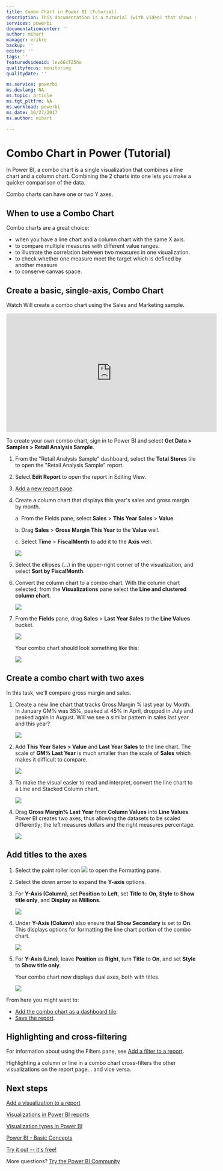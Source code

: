 ```yaml
---
title: Combo Chart in Power BI (Tutorial)
description: This documentation is a tutorial (with video) that shows you why and how to create a Combo Chart in Power BI.
services: powerbi
documentationcenter: ''
author: mihart
manager: erikre
backup: ''
editor: ''
tags: ''
featuredvideoid: lnv66cTZ5ho
qualityfocus: monitoring
qualitydate: ''

ms.service: powerbi
ms.devlang: NA
ms.topic: article
ms.tgt_pltfrm: NA
ms.workload: powerbi
ms.date: 10/27/2017
ms.author: mihart

---
```

# Combo Chart in Power  (Tutorial)
In Power BI, a combo chart is a single visualization that combines a line chart and a column chart. Combining the 2 charts into one lets you make a quicker comparison of the data.

Combo charts can have one or two Y axes.

## When to use a Combo Chart
Combo charts are a great choice:

* when you have a line chart and a column chart with the same X axis.
* to compare multiple measures with different value ranges.
* to illustrate the correlation between two measures in one visualization.
* to check whether one measure meet the target which is defined by another measure
* to conserve canvas space.

## Create a basic, single-axis, Combo Chart
Watch Will create a combo chart using the Sales and Marketing sample.

<iframe width="560" height="315" src="https://www.youtube.com/embed/lnv66cTZ5ho?list=PL1N57mwBHtN0JFoKSR0n-tBkUJHeMP2cP" frameborder="0" allowfullscreen></iframe>


To create your own combo chart, sign in to Power BI and select **Get Data \> Samples \> Retail Analysis Sample**. 

1. From the "Retail Analysis Sample" dashboard, select the **Total Stores** tile to open the "Retail Analysis Sample" report.
2. Select **Edit Report** to open the report in Editing View.
3. [Add a new report page](power-bi-report-add-page.md).
4. Create a column chart that displays this year's sales and gross margin by month.
   
    a.  From the Fields pane, select **Sales** \> **This Year Sales** > **Value**.
   
    b.  Drag **Sales** \> **Gross Margin This Year** to the **Value** well.
   
    c.  Select **Time** \> **FiscalMonth** to add it to the **Axis** well. 
   
    ![](media/power-bi-visualization-combo-chart/combotutorial1new.png)
5. Select the ellipses (...) in the upper-right corner of the visualization, and select **Sort by FiscalMonth**.
6. Convert the column chart to a combo chart. With the column chart selected, from the **Visualizations** pane select the **Line and clustered column chart**.
   
    ![](media/power-bi-visualization-combo-chart/converttocombo_new2.png)
7. From the **Fields** pane, drag **Sales** \> **Last Year Sales** to the **Line Values** bucket.
   
   ![](media/power-bi-visualization-combo-chart/linevaluebucket.png)
   
   Your combo chart should look something like this:
   
   ![](media/power-bi-visualization-combo-chart/combochartdone-new.png)

## Create a combo chart with two axes
In this task, we'll compare gross margin and sales.

1. Create a new line chart that tracks Gross Margin % last year by Month.  In January GM% was 35%, peaked at 45% in April, dropped in July and peaked again in August. Will we see a similar pattern in sales last year and this year?
   
   ![](media/power-bi-visualization-combo-chart/combo1_new.png)
2. Add **This Year Sales > Value** and **Last Year Sales** to the line chart. The scale of **GM% Last Year** is much smaller than the scale of **Sales** which makes it difficult to compare.      
   
   ![](media/power-bi-visualization-combo-chart/flatline_new.png)
3. To make the visual easier to read and interpret, convert the line chart to a Line and Stacked Column chart.
   
   ![](media/power-bi-visualization-combo-chart/converttocombo_new.png)
4. Drag **Gross Margin% Last Year** from **Column Values** into **Line Values**. Power BI creates two axes, thus allowing the datasets to be scaled differently; the left measures dollars and the right measures percentage.
   
   ![](media/power-bi-visualization-combo-chart/power-bi-combochart.png)    

## Add titles to the axes
1. Select the paint roller icon ![](media/power-bi-visualization-combo-chart/power-bi-paintroller.png) to open the Formatting pane.
2. Select the down arrow to expand the **Y-axis** options.
3. For **Y-Axis (Column)**, set **Position** to **Left**, set **Title** to **On**, **Style** to  **Show title only**, and **Display** as **Millions**.
   
   ![](media/power-bi-visualization-combo-chart/power-bi-y-axis-column.png)
4. Under **Y-Axis (Column)** also ensure that **Show Secondary** is set to **On**. This displays options for formatting the line chart portion of the combo chart.
   
   ![](media/power-bi-visualization-combo-chart/power-bi-show-secondary.png)
5. For **Y-Axis (Line)**, leave **Position** as **Right**, turn **Title** to **On**, and set **Style** to **Show title only**.
   
   Your combo chart now displays dual axes, both with titles.
   
   ![](media/power-bi-visualization-combo-chart/power-bi-titles-on.png)

From here you might want to:

* [Add the combo chart as a dashboard tile](powerbi-service-dashboard-tiles.md).
* [Save the report](powerbi-service-save-a-report.md).

## Highlighting and cross-filtering
For information about using the Filters pane, see [Add a filter to a report](power-bi-report-add-filter.md).

Highlighting a column or line in a combo chart cross-filters the other visualizations on the report page... and vice versa.

## Next steps
[Add a visualization to a report](power-bi-report-add-visualizations-i.md)

[Visualizations in Power BI  reports](power-bi-report-visualizations.md)

[Visualization types in Power BI](power-bi-visualization-types-for-reports-and-q-and-a.md)

[Power BI - Basic Concepts](service-basic-concepts.md)

[Try it out -- it's free!](https://powerbi.com/)

More questions? [Try the Power BI Community](http://community.powerbi.com/)

